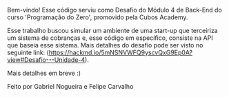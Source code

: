 Bem-vindo!
Esse código serviu como Desafio do Módulo 4 de Back-End do curso 'Programação do Zero', promovido pela Cubos Academy.

Esse trabalho buscou simular um ambiente de uma start-up que terceiriza um sistema de cobranças e, esse código em específico, consiste na API que baseia esse sistema. Mais detalhes do desafio pode ser visto no seguinte link:
(https://hackmd.io/5mNSNVWFQ9yscvQxG9Ep0A?view#Desafio---Unidade-4).

Mais detalhes em breve :)

Feito por Gabriel Nogueira e Felipe Carvalho
